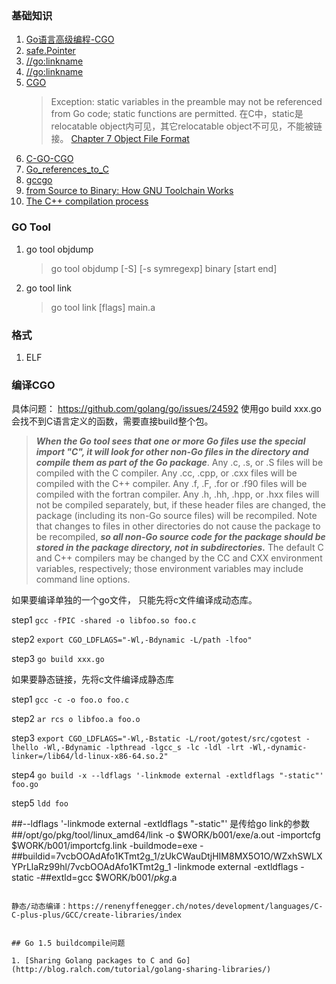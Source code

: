 ### 基础知识

1. [Go语言高级编程-CGO](https://chai2010.cn/advanced-go-programming-book/ch2-cgo/ch2-07-memory.html)
2. [safe.Pointer](https://studygolang.com/articles/20847)
3. [//go:linkname](https://studygolang.com/articles/15842)
4. [//go:linkname](https://golang.org/src/cmd/compile/doc.go?h=Compile)
5. [CGO](https://golang.org/cmd/cgo/)
   >Exception: static variables in the preamble may not be referenced from Go code; static functions are permitted.
   >在C中，static是relocatable object内可见，其它relocatable object不可见，不能被链接。
   >[Chapter 7 Object File Format](https://docs.oracle.com/cd/E19120-01/open.solaris/819-0690/6n33n7fcb/index.html)
6. [C-GO-CGO](https://blog.golang.org/c-go-cgo)
7. [Go_references_to_C](https://golang.org/cmd/cgo/#hdr-Go_references_to_C)
8. [gccgo](https://golang.org/doc/install/gccgo)
10. [from Source to Binary: How GNU Toolchain Works](https://www.slideshare.net/jserv/from-source-to-binary-how-gnu-toolchain-works)
11. [The C++ compilation process](http://faculty.cs.niu.edu/~mcmahon/CS241/Notes/compile.html)

### GO Tool

1. go tool objdump
   >go tool objdump [-S] [-s symregexp] binary [start end]
   
2. go tool link
   >go tool link [flags] main.a
   
### 格式

1. ELF

### 编译CGO

具体问题： https://github.com/golang/go/issues/24592
使用go build xxx.go会找不到C语言定义的函数，需要直接build整个包。

>***When the Go tool sees that one or more Go files use the special import "C", it will look for other non-Go files in the directory and compile them as part of the Go package***. Any .c, .s, or .S files will be compiled with the C compiler. Any .cc, .cpp, or .cxx files will be compiled with the C++ compiler. Any .f, .F, .for or .f90 files will be compiled with the fortran compiler. Any .h, .hh, .hpp, or .hxx files will not be compiled separately, but, if these header files are changed, the package (including its non-Go source files) will be recompiled. Note that changes to files in other directories do not cause the package to be recompiled, ***so all non-Go source code for the package should be stored in the package directory, not in subdirectories.*** The default C and C++ compilers may be changed by the CC and CXX environment variables, respectively; those environment variables may include command line options.


如果要编译单独的一个go文件， 只能先将c文件编译成动态库。

step1 `gcc -fPIC -shared -o libfoo.so foo.c`

step2 `export CGO_LDFLAGS="-Wl,-Bdynamic -L/path -lfoo"`

step3 `go build xxx.go`

如果要静态链接，先将c文件编译成静态库

step1 `gcc -c -o foo.o foo.c`

step2 `ar rcs o libfoo.a foo.o`

step3 `export CGO_LDFLAGS="-Wl,-Bstatic -L/root/gotest/src/cgotest -lhello -Wl,-Bdynamic -lpthread -lgcc_s -lc -ldl -lrt -Wl,-dynamic-linker=/lib64/ld-linux-x86-64.so.2"`

step4 `go build -x --ldflags '-linkmode external -extldflags "-static"' foo.go`

step5 `ldd foo`

##--ldflags '-linkmode external -extldflags "-static"'  是传给go link的参数
##/opt/go/pkg/tool/linux_amd64/link -o $WORK/b001/exe/a.out -importcfg $WORK/b001/importcfg.link -buildmode=exe -##buildid=7vcbOOAdAfo1KTmt2g_1/zUkCWauDtjHIM8MX5O1O/WZxhSWLXYPrLlaRz99hl/7vcbOOAdAfo1KTmt2g_1 -linkmode external -extldflags -static -##extld=gcc $WORK/b001/_pkg_.a
```

静态/动态编译：https://renenyffenegger.ch/notes/development/languages/C-C-plus-plus/GCC/create-libraries/index


## Go 1.5 buildcompile问题

1. [Sharing Golang packages to C and Go](http://blog.ralch.com/tutorial/golang-sharing-libraries/)
